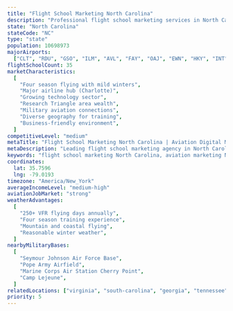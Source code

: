```yaml
---
title: "Flight School Marketing North Carolina"
description: "Professional flight school marketing services in North Carolina. Help your aviation academy succeed in the Tar Heel State's growing aviation market with expert digital marketing."
state: "North Carolina"
stateCode: "NC"
type: "state"
population: 10698973
majorAirports:
  ["CLT", "RDU", "GSO", "ILM", "AVL", "FAY", "OAJ", "EWN", "HKY", "INT"]
flightSchoolCount: 35
marketCharacteristics:
  [
    "Four season flying with mild winters",
    "Major airline hub (Charlotte)",
    "Growing technology sector",
    "Research Triangle area wealth",
    "Military aviation connections",
    "Diverse geography for training",
    "Business-friendly environment",
  ]
competitiveLevel: "medium"
metaTitle: "Flight School Marketing North Carolina | Aviation Digital Marketing NC"
metaDescription: "Leading flight school marketing agency in North Carolina. Increase enrollment at your NC aviation academy with proven digital marketing strategies. Serving Charlotte, Raleigh."
keywords: "flight school marketing North Carolina, aviation marketing NC, pilot training marketing North Carolina, flight school SEO North Carolina, aviation advertising North Carolina"
coordinates:
  lat: 35.7596
  lng: -79.0193
timezone: "America/New_York"
averageIncomeLevel: "medium-high"
aviationJobMarket: "strong"
weatherAdvantages:
  [
    "250+ VFR flying days annually",
    "Four season training experience",
    "Mountain and coastal flying",
    "Reasonable winter weather",
  ]
nearbyMilitaryBases:
  [
    "Seymour Johnson Air Force Base",
    "Pope Army Airfield",
    "Marine Corps Air Station Cherry Point",
    "Camp Lejeune",
  ]
relatedLocations: ["virginia", "south-carolina", "georgia", "tennessee"]
priority: 5
---
```

